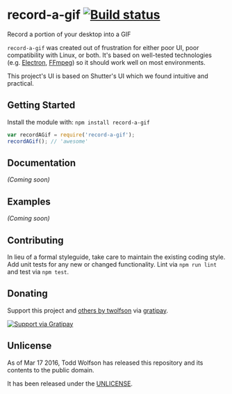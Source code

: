 # record-a-gif [![Build status](https://travis-ci.org/twolfson/record-a-gif.svg?branch=master)](https://travis-ci.org/twolfson/record-a-gif)

Record a portion of your desktop into a GIF

`record-a-gif` was created out of frustration for either poor UI, poor compatibility with Linux, or both. It's based on well-tested technologies (e.g. [Electron][], [FFmpeg][]) so it should work well on most environments.

This project's UI is based on Shutter's UI which we found intuitive and practical.

[Electron]: https://github.com/atom/electron
[FFmpeg]: https://www.ffmpeg.org/

## Getting Started
Install the module with: `npm install record-a-gif`

```js
var recordAGif = require('record-a-gif');
recordAGif(); // 'awesome'
```

## Documentation
_(Coming soon)_

## Examples
_(Coming soon)_

## Contributing
In lieu of a formal styleguide, take care to maintain the existing coding style. Add unit tests for any new or changed functionality. Lint via `npm run lint` and test via `npm test`.

## Donating
Support this project and [others by twolfson][gratipay] via [gratipay][].

[![Support via Gratipay][gratipay-badge]][gratipay]

[gratipay-badge]: https://cdn.rawgit.com/gratipay/gratipay-badge/2.x.x/dist/gratipay.svg
[gratipay]: https://www.gratipay.com/twolfson/

## Unlicense
As of Mar 17 2016, Todd Wolfson has released this repository and its contents to the public domain.

It has been released under the [UNLICENSE][].

[UNLICENSE]: UNLICENSE
